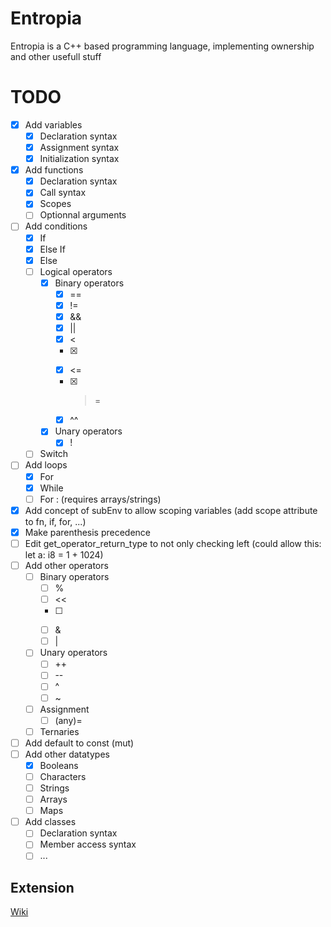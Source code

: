 # Entropia
Entropia is a C++ based programming language, implementing ownership and other usefull stuff

# TODO

- [x] Add variables
  - [x] Declaration syntax
  - [x] Assignment syntax
  - [x] Initialization syntax
- [x] Add functions
  - [x] Declaration syntax
  - [x] Call syntax
  - [x] Scopes
  - [ ] Optionnal arguments
- [ ] Add conditions
  - [x] If
  - [x] Else If
  - [x] Else
  - [ ] Logical operators
    - [x] Binary operators
      - [x] ==
      - [x] !=
      - [x] &&
      - [x] ||
      - [x] <
      - [x] >
      - [x] <=
      - [x] >=
      - [x] ^^
    - [x] Unary operators
      - [x] !
  - [ ] Switch
- [ ] Add loops
  - [x] For
  - [x] While
  - [ ] For : (requires arrays/strings)
- [x] Add concept of subEnv to allow scoping variables (add scope attribute to fn, if, for, ...)
- [x] Make parenthesis precedence
- [ ] Edit get_operator_return_type to not only checking left (could allow this: let a: i8 = 1 + 1024)
- [ ] Add other operators
  - [ ] Binary operators
    - [ ] %
    - [ ] <<
    - [ ] >>
    - [ ] &
    - [ ] |
  - [ ] Unary operators
    - [ ] ++
    - [ ] --
    - [ ] ^
    - [ ] ~
  - [ ] Assignment
    - [ ] (any)=
  - [ ] Ternaries
- [ ] Add default to const (mut)
- [ ] Add other datatypes
  - [x] Booleans
  - [ ] Characters
  - [ ] Strings
  - [ ] Arrays
  - [ ] Maps
- [ ] Add classes
  - [ ] Declaration syntax
  - [ ] Member access syntax
  - [ ] ...

## Extension

[Wiki][wiki_lnk]



[wiki_lnk]: https://code.visualstudio.com/api/get-started/your-first-extension